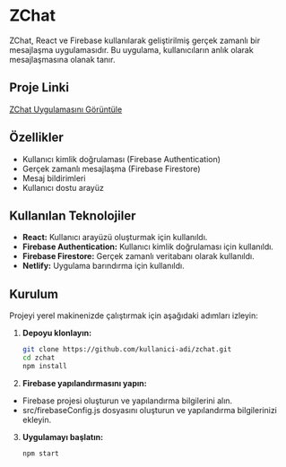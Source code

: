# ZChat

ZChat, React ve Firebase kullanılarak geliştirilmiş gerçek zamanlı bir mesajlaşma uygulamasıdır. Bu uygulama, kullanıcıların anlık olarak mesajlaşmasına olanak tanır.

## Proje Linki
[ZChat Uygulamasını Görüntüle](https://zchat-22.netlify.app)

## Özellikler
- Kullanıcı kimlik doğrulaması (Firebase Authentication)
- Gerçek zamanlı mesajlaşma (Firebase Firestore)
- Mesaj bildirimleri
- Kullanıcı dostu arayüz

## Kullanılan Teknolojiler
- **React:** Kullanıcı arayüzü oluşturmak için kullanıldı.
- **Firebase Authentication:** Kullanıcı kimlik doğrulaması için kullanıldı.
- **Firebase Firestore:** Gerçek zamanlı veritabanı olarak kullanıldı.
- **Netlify:** Uygulama barındırma için kullanıldı.

## Kurulum
Projeyi yerel makinenizde çalıştırmak için aşağıdaki adımları izleyin:

1. **Depoyu klonlayın:**
   ```sh
   git clone https://github.com/kullanici-adi/zchat.git
   cd zchat
   npm install
2. **Firebase yapılandırmasını yapın:**
- Firebase projesi oluşturun ve yapılandırma bilgilerini alın.
- src/firebaseConfig.js dosyasını oluşturun ve yapılandırma bilgilerinizi ekleyin.
3. **Uygulamayı başlatın:**  
   ```sh
   npm start





